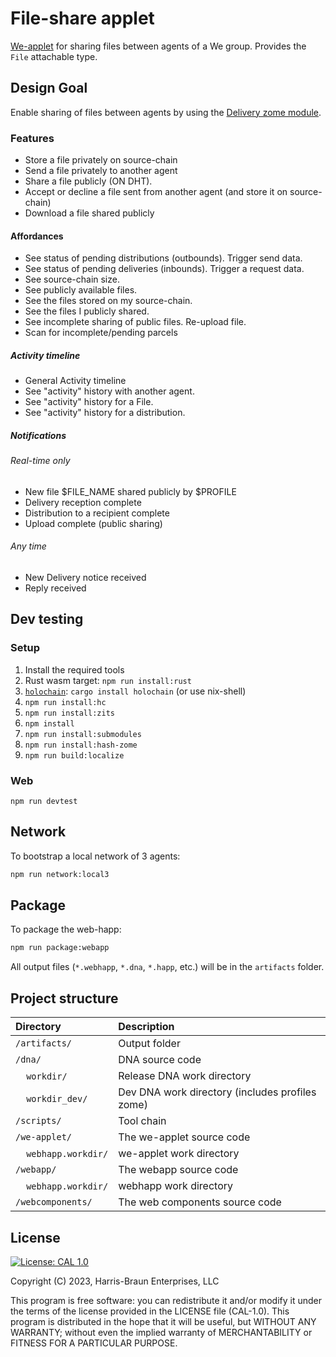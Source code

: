 # File-share applet

[We-applet](https://github.com/lightningrodlabs/we) for sharing files between agents of a We group.
Provides the `File` attachable type.

##  Design Goal

Enable sharing of files between agents by using the [Delivery zome module](https://github.com/ddd-mtl/delivery-zome).

### Features

- Store a file privately on source-chain
- Send a file privately to another agent
- Share a file publicly (ON DHT).
- Accept or decline a file sent from another agent (and store it on source-chain)
- Download a file shared publicly

#### Affordances

- See status of pending distributions (outbounds). Trigger send data.
- See status of pending deliveries (inbounds). Trigger a request data.
- See source-chain size.
- See publicly available files.
- See the files stored on my source-chain.
- See the files I publicly shared.
- See incomplete sharing of public files. Re-upload file.
- Scan for incomplete/pending parcels

##### Activity timeline
- General Activity timeline
- See "activity" history with another agent.
- See "activity" history for a File.
- See "activity" history for a distribution.

##### Notifications

###### Real-time only
- New file $FILE_NAME shared publicly by $PROFILE
- Delivery reception complete
- Distribution to a recipient complete
- Upload complete (public sharing)

###### Any time
- New Delivery notice received
- Reply received

## Dev testing

### Setup
1. Install the required tools
  1. Rust wasm target: `npm run install:rust`
  1. [`holochain`](https://github.com/holochain/holochain): `cargo install holochain` (or use nix-shell)
  4. `npm run install:hc`
  3. `npm run install:zits`
4. `npm install`
5. `npm run install:submodules`
5. `npm run install:hash-zome`
5. `npm run build:localize`

### Web
`npm run devtest`

## Network

To bootstrap a local network of 3 agents:

``` bash
npm run network:local3
```


## Package

To package the web-happ:

``` bash
npm run package:webapp
```

All output files (`*.webhapp`, `*.dna`, `*.happ`, etc.) will be in the `artifacts` folder.


## Project structure

| Directory                                  | Description                                                                                                                 |
|:-------------------------------------------| :-------------------------------------------------------------------------------------------------------------------------- |
| `/artifacts/`                              | Output folder
| `/dna/`                                    | DNA source code
| &nbsp;&nbsp;&nbsp;&nbsp;`workdir/`         | Release DNA work directory
| &nbsp;&nbsp;&nbsp;&nbsp;`workdir_dev/`     | Dev DNA work directory (includes profiles zome)
| `/scripts/`                                | Tool chain
| `/we-applet/`                              | The we-applet source code
| &nbsp;&nbsp;&nbsp;&nbsp;`webhapp.workdir/` | we-applet work directory
| `/webapp/`                                 | The webapp source code
| &nbsp;&nbsp;&nbsp;&nbsp;`webhapp.workdir/` | webhapp work directory
| `/webcomponents/`                          | The web components source code

## License
[![License: CAL 1.0](https://img.shields.io/badge/License-CAL%201.0-blue.svg)](https://github.com/holochain/cryptographic-autonomy-license)

  Copyright (C) 2023, Harris-Braun Enterprises, LLC

This program is free software: you can redistribute it and/or modify it under the terms of the license
provided in the LICENSE file (CAL-1.0).  This program is distributed in the hope that it will be useful,
but WITHOUT ANY WARRANTY; without even the implied warranty of MERCHANTABILITY or FITNESS FOR A PARTICULAR PURPOSE.

